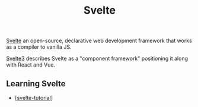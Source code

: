 ﻿---
title: Svelte
---
[Svelte](https://svelte.dev/) an open-source, declarative web development framework that works as a compiler to vanilla JS.

[Svelte3](https://svelte.dev/blog/svelte-3-rethinking-reactivity) describes Svelte as a "component framework" positioning it along with React and Vue.


## Learning Svelte

- [[svelte-tutorial]] 

[//begin]: # "Autogenerated link references for markdown compatibility"
[svelte-tutorial]: svelte-tutorial "Svelte tutorial"
[//end]: # "Autogenerated link references"
